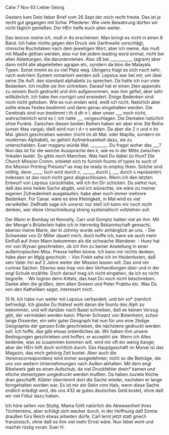  Calw 7 Nov 63
Lieber Georg

Gestern kam Dein lieber Brief vom 26 Sept der mich recht freute. Das ist ja recht gut gegangen mit Schw. Pfleiderer. Wie viele Bewahrung dürfen wir nicht täglich genießen. Der HErr helfe euch allen weiter.

Das lexicon meine ich, muß in 4o erscheinen. Man bringt es nicht in einen 8 Band. Ich habe nichts gegen den Druck wie Garthwaite vorschlägt, römische Buchstaben nach dem jeweiligen Wort, aber ich meine, das muß mit Maaße gethan werden, also nur bei jedem leading word einmal, nicht bei allen Ableitungen, die darunterstehen. Also zB bei ___________ (agram) aber dann nicht alle abgeleiteten agrajan etc, sondern da blos die Malayala Typen. Sonst nimmt es zu viel Platz weg. Übrigens fragt es sich noch sehr, nach welchem System romanisirt werden soll. Lepsius war bei mir, um über seine 2te Aufl. des standard alphabets zu sprechen. Da hatte ich nun viele Bedenken. Ich mußte sie ihm schreiben. Darauf hat er einen 2ten appendix zu seinem Buch gedruckt und drin aufgenommen, was ihm gefiel, aber sehr willkührlich. Ich habe ihm corrigirt und erwiedert. Einige Bedenken sind noch nicht gehoben. Wie es nun enden wird, weiß ich nicht. Natürlich aber sollte etwas Festes bestimmt und dann genau eingehalten werden. Die Cerebrals sind nun bestimmt t th d dh n l, aber unser ___ noch nicht, wahrscheinlich wird es l; ich hatte ___ vorgeschlagen. Die Dentalen natürlich ohne Punkte. Zwischen diesen beiden Reihen haben wir aber eine 3te Reihe (unser 4tes varga); dieß wird nun t d r n werden. Da aber die 2 n und n im Mal. gleich geschrieben werden (nicht im alt Mal. oder Mapilla, sondern im modernen Alphabet), so gehört Aufmerksamkeit dazu, sie zu unterscheiden. Euer maganu würde Mal. ________. Du fragst woher das ___? Nun das ist für die weiche Aussprache des k, wie es in der Mitte zwischen Vokalen lautet. So gibts noch Manches. Was hast Du dabei zu thun? Die Church Mission Comm. erbietet sich to furnish founts of types to such of the Mission Printing Presses* as may be ready to employ them. Solche sind nöthig, denn _____ tsch wird durch c, ______ durch j, ___ durch s repräsentirt. Indessen ist das noch nicht ganz abgeschlossen. Wenn ich den letzten Entwurf von Lepsius zurückhabe, will ich ihn Dir schicken. Du siehst nun, daß das eine heikle Sache abgibt, und ich wünschte, sie wäre zu meiner eigenen Zufriedenheit ausgelaufen; habe aber noch immer mehrere Bedenken. Für Canar. wäre es eine Kleinigkeit, in Mal wird es viel verwikelter. Deßhalb sage ich vorerst: nur stet! ich kann mir noch nicht denken, wer diese Umschreibung streng systematisch vollziehen soll.

Der Mann in Bombay ist Kennelly, Carr und Gomptz hatten viel an ihm. Mit der Menge's Brüderlein habe ich in Herrenbg Bekanntschaft gemacht, ebenso meine Marie, der kl Johnny wurde sehr anhänglich an uns. - Die Schwester von Dr Miller dauert mich, doch hoffe ich, kann sie auch mehr Einfluß auf ihren Mann bekommen als die schwache Wanderer. - Hunz hat mir von Wynan geschrieben, ob ich ihm zu keiner Anstellung in einer außertropischen Miss. Presse helfen könne. Ich kann mir nichts denken, habe aber an Mglg geschickt. - Von Finkh sehe ich im Heidenboten, daß sein Vater ihn auf 2 Jahre weiter der Mission lassen will. Das sind mir curiose Sachen. Ebenso was Insp von den Verhandlungen über und in der engl Schule erzählte. Doch darauf mag ich nicht eingehen, da ich es nicht begreife. - Wo logiren denn Kittels, das hast Du noch nicht beschrieben. Danke allen die grüßen, dem alten Simeon und Peter Prabhu etc. Was Du von den Katholiken sagst, interessirt mich.

15 N. Ich habe nun weiter mit Lepsius verhandelt, und bin so* ziemlich befriedigt. Ich glaube Du thätest wohl daran die founts des Alph zu bekommen, und will darüber nach Basel schreiben, daß es keinen Verzug gibt, der vermieden werden kann. Pfarrer Schwarz von Botenheim, schon lange Dissenter, ein sehr guter Geograph hat nun für uns eine 2bdige Geographie der ganzen Erde geschrieben, die nächstens gedruckt werden soll. Ich hoffe, das gibt etwas ordentliches ab. Wir haben ihm unsere Bedingungen geschrieben und hoffen, er acceptirt sie. Wenn ich Alles bedenke, was so zusammen kommen will, wird mir oft ein wenig bange; aber der HErr hilft doch sichtlich durch. Das Hauptgeschäft im Monat ist das Magazin, das mich gehörig Zeit kostet. Aber auch die Vereinscorrespondenz wird immer ausgedehnter, nicht so die Beiträge, die uns von weitern Unternehmungen nach Außen abhalten. Mit dem engl Bibelwerk gab es einen Aufschub, da viel Druckfehler drein* kamen und etliche stereotypen umgedruckt werden mußten. Da haben zuviele Köche dran geschafft. Kübler übernimmt dort die Sache wieder, nachdem er lange ferngehalten worden war. Es ist mir ein Stein vom Hals, wenn diese Sache endlich erledigt wird, die uns 432 œ gutes deutsches Geld kostet, ohne daß wir viel Fiduz dazu haben.

Ich höre selten von Stuttg. Mama fühlt natürlich die Abwesenheit ihres Töchterleins, aber schlägt sich wacker durch, in der Hoffnung daß Emma draußen fürs Reich etwas arbeiten dürfe. Carl lernt jetzt statt griech französisch, ohne daß es ihm viel mehr Ernst wäre. Nun lebet wohl und machet rüstig voran.
 Euer H.

